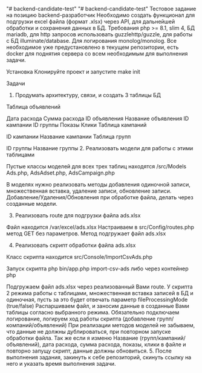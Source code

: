 "# backend-candidate-test" 
"# backend-candidate-test" 
Тестовое задание на позицию backend-разработчик
Необходимо создать функционал для подгрузки excel файла (формат .xlsx) через API, для дальнейшей обработки и сохранения данных в БД. Требования php >= 8.1, slim 4, БД mariadb, для http запросов использовать guzzlehttp/guzzle, для работы с БД illuminate/database. Для логирования monolog/monolog. Все необходимое уже предустановлено в текущем репозитории, есть docker для поднятия сервера со всем необходимым для выполнения задачи.

Установка
Клонируйте проект и запустите make init

Задачи
1. Продумать архитектуру, связи, и создать 3 таблицы БД

Таблица объявлений

Дата расхода
Сумма расхода
ID объявления
Название объявления
ID кампании
ID группы
Показы
Клики
Таблица кампаний

ID кампании
Название кампании
Таблица групп

ID группы
Название группы
2. Реализовать модели для работы с этими таблицами

Пустые классы моделей для всех трех таблиц находятся /src/Models Ads.php, AdsAdset.php, AdsCampaign.php

В моделях нужно реализовать методы добавления одиночной записи, множественная вставка, удаление записи, обновление записи. Добавление/Удаления/Обновления при обработке файла, делать через созданные модели.

3. Реализовать route для подгрузки файла ads.xlsx

Файл находится /var/excel/ads.xlsx Настраиваем в src/Config/routes.php метод GET без параметров. Метод подгружает файл ads.xlsx

4. Реализовать скрипт обработки файла ads.xlsx

Класс скрипта находится src/Console/ImportCsvAds.php

Запуск скрипта php bin/app.php import-csv-ads либо через контейнер php

Подгружаем файл ads.xlsx через реализованный Вами route.
У скрипта 2 режима работы с таблицами, множественная вставка записей в БД и одиночная, пусть за это будет отвечать параметр fileProcessingMode (true/false)
Распаршиваем файл, и заносим данные в созданные Вами таблицы согласно выбранного режима.
Обязательно подключаем логирование, логируем ход работы скрипта (добавление групп/компаний/объявлений)
При реализации методов моделей не забываем, что данные не должны дублироваться, при повторном запуске обработки файла. Так же если я изменю Название (групп/кампаний/объявлений), дата расхода, сумма расхода, показы, клики в файле и повторно запущу скрипт, данные должны обновиться.
5. После выполнения задания, закинуть к себе репозиторий, скинуть ссылку на него и указать время выполнения задачи.
